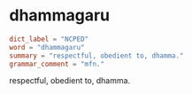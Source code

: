 # dhammagaru

``` toml
dict_label = "NCPED"
word = "dhammagaru"
summary = "respectful, obedient to, dhamma."
grammar_comment = "mfn."
```

respectful, obedient to, dhamma.

